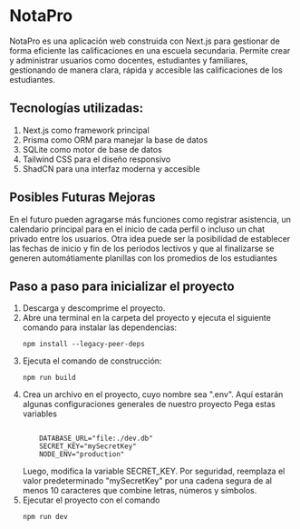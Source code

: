 # NotaPro

NotaPro es una aplicación web construida con Next.js para gestionar de forma eficiente las calificaciones en una escuela secundaria. Permite crear y administrar usuarios como docentes, estudiantes y familiares, gestionando de manera clara, rápida y accesible las calificaciones de los estudiantes.

## Tecnologías utilizadas:

<ol className="flex flex-col gap-1">
  <li>Next.js como framework principal</li>
  <li>Prisma como ORM para manejar la base de datos</li>
  <li>SQLite como motor de base de datos</li>
  <li>Tailwind CSS para el diseño responsivo</li>
  <li>ShadCN para una interfaz moderna y accesible</li>

</ol>



## Posibles Futuras Mejoras

<div>En el futuro pueden agragarse más funciones como registrar asistencia, un calendario principal para en el inicio de cada perfil o incluso un chat privado entre los usuarios.
Otra idea puede ser la posibilidad de establecer las fechas de inicio y fin de los períodos lectivos y que al finalizarse se generen automátiamente planillas con los promedios de los estudiantes</div>

## Paso a paso para inicializar el proyecto
  <ol>
          <li>Descarga y descomprime el proyecto.</li>
          <li>
            Abre una terminal en la carpeta del proyecto y ejecuta el
            siguiente comando para instalar las dependencias:
            <pre><code>npm install --legacy-peer-deps</code></pre>
          </li>
          <li>
            Ejecuta el comando de construcción:
          <pre><code>npm run build</code></pre>
          </li>
          <li>
            Crea un archivo en el proyecto, cuyo nombre sea ".env". Aquí estarán algunas configuraciones generales de nuestro proyecto
            Pega estas variables
            <pre><code>
    DATABASE_URL="file:./dev.db"
    SECRET_KEY="mySecretKey"
    NODE_ENV="production"</code></pre>
            Luego, modifica la variable SECRET_KEY. Por
            seguridad, reemplaza el valor predeterminado "mySecretKey" por una
            cadena segura de al menos 10 caracteres que combine letras, números
            y símbolos.
          </li>
          <li>
            Ejecutar el proyecto con el comando
            <pre><code>npm run dev</code></pre>
          </li>
        </ol>
